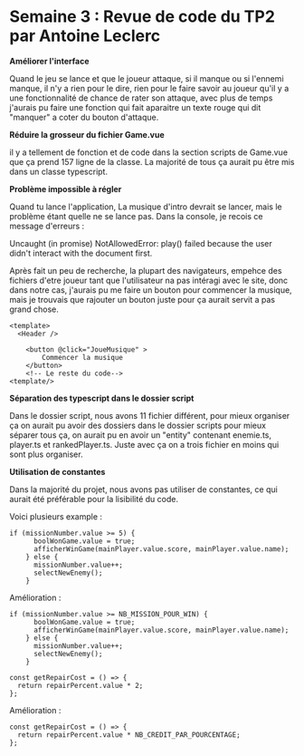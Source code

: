 # Semaine 3 : Revue de code du TP2 par Antoine Leclerc

**Améliorer l'interface**

Quand le jeu se lance et que le joueur attaque, si il manque ou si l'ennemi manque, il n'y a rien pour le dire, rien pour le faire savoir au joueur qu'il y a une fonctionnalité de chance de rater son attaque, avec plus de temps j'aurais pu faire une fonction qui fait aparaitre un texte rouge qui dit "manquer" a coter du bouton d'attaque.

**Réduire la grosseur du fichier Game.vue**

il y a tellement de fonction et de code dans la section scripts de Game.vue que ça prend 157 ligne de la classe. La majorité de tous ça aurait pu être mis dans un classe typescript.

**Problème impossible à régler**

Quand tu lance l'application, La musique d'intro devrait se lancer, mais le problème étant quelle ne se lance pas. Dans la console, je recois ce message d'erreurs :

Uncaught (in promise) NotAllowedError: play() failed because the user didn't interact with the document first.

Après fait un peu de recherche, la plupart des navigateurs, empehce des fichiers d'etre joueur tant que l'utilisateur na pas intéragi avec le site, donc dans notre cas, j'aurais pu me faire un bouton pour commencer la musique, mais je trouvais que rajouter un bouton juste pour ça aurait servit a pas grand chose.


```js{4}
<template>
  <Header />

    <button @click="JoueMusique" >
        Commencer la musique
    </button>
    <!-- Le reste du code-->
<template/>
```

**Séparation des typescript dans le dossier script**

Dans le dossier script, nous avons 11 fichier différent, pour mieux organiser ça on aurait pu avoir des dossiers dans le dossier scripts pour mieux séparer tous ça, on aurait pu en avoir un "entity" contenant enemie.ts, player.ts et rankedPlayer.ts. Juste avec ça on a trois fichier en moins qui sont plus organiser.

**Utilisation de constantes**

Dans la majorité du projet, nous avons pas utiliser de constantes, ce qui aurait été préférable pour la lisibilité du code.

Voici plusieurs example :

```js{4}
if (missionNumber.value >= 5) {
      boolWonGame.value = true;
      afficherWinGame(mainPlayer.value.score, mainPlayer.value.name);
    } else {
      missionNumber.value++;
      selectNewEnemy();
    }
```
Amélioration :

```js{4}
if (missionNumber.value >= NB_MISSION_POUR_WIN) {
      boolWonGame.value = true;
      afficherWinGame(mainPlayer.value.score, mainPlayer.value.name);
    } else {
      missionNumber.value++;
      selectNewEnemy();
    }
```

```js{4}
const getRepairCost = () => {
  return repairPercent.value * 2;
};
```
Amélioration :

```js{4}
const getRepairCost = () => {
  return repairPercent.value * NB_CREDIT_PAR_POURCENTAGE;
};
```
